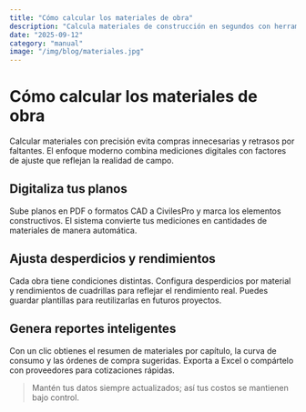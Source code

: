 ```yaml
---
title: "Cómo calcular los materiales de obra"
description: "Calcula materiales de construcción en segundos con herramientas colaborativas."
date: "2025-09-12"
category: "manual"
image: "/img/blog/materiales.jpg"
---
```


# Cómo calcular los materiales de obra

Calcular materiales con precisión evita compras innecesarias y retrasos por faltantes. El enfoque moderno combina mediciones digitales con factores de ajuste que reflejan la realidad de campo.

## Digitaliza tus planos

Sube planos en PDF o formatos CAD a CivilesPro y marca los elementos constructivos. El sistema convierte tus mediciones en cantidades de materiales de manera automática.

## Ajusta desperdicios y rendimientos

Cada obra tiene condiciones distintas. Configura desperdicios por material y rendimientos de cuadrillas para reflejar el rendimiento real. Puedes guardar plantillas para reutilizarlas en futuros proyectos.

## Genera reportes inteligentes

Con un clic obtienes el resumen de materiales por capítulo, la curva de consumo y las órdenes de compra sugeridas. Exporta a Excel o compártelo con proveedores para cotizaciones rápidas.

> Mantén tus datos siempre actualizados; así tus costos se mantienen bajo control.

